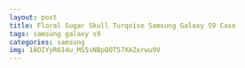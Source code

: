 ```yaml
---
layout: post
title: Floral Sugar Skull Turqoise Samsung Galaxy S9 Case
tags: samsung galaxy s9
categories: samsung
img: 18OIYyR614u_MS5sNBpQOT57XAZxrwu9V
---
```

